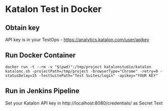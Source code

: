 # Katalon Test in Docker


## Obtain key

API key is in your TestOps - <https://analytics.katalon.com/user/apikey>

## Run Docker Container

```
docker run -t --rm -v "$(pwd)":/tmp/project katalonstudio/katalon katalonc.sh -projectPath=/tmp/project -browserType="Chrome" -retry=0 -statusDelay=15 -testSuitePath="Test Suites/login" -apikey="YOUR KEY"
```

## Run in Jenkins Pipeline

Set your Katalon API key in http://localhost:8080/credentials/ as Secret Text
